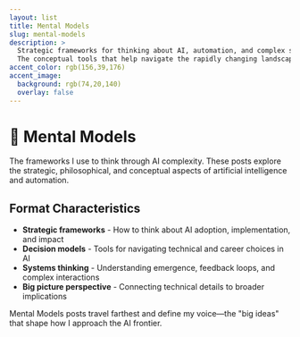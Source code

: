 ```yaml
---
layout: list
title: Mental Models
slug: mental-models
description: >
  Strategic frameworks for thinking about AI, automation, and complex systems.
  The conceptual tools that help navigate the rapidly changing landscape of artificial intelligence.
accent_color: rgb(156,39,176)
accent_image:
  background: rgb(74,20,140)
  overlay: false
---
```


# 🧠 Mental Models

The frameworks I use to think through AI complexity. These posts explore the strategic, philosophical, and conceptual aspects of artificial intelligence and automation.

## Format Characteristics

- **Strategic frameworks** - How to think about AI adoption, implementation, and impact
- **Decision models** - Tools for navigating technical and career choices in AI
- **Systems thinking** - Understanding emergence, feedback loops, and complex interactions
- **Big picture perspective** - Connecting technical details to broader implications

Mental Models posts travel farthest and define my voice—the "big ideas" that shape how I approach the AI frontier.